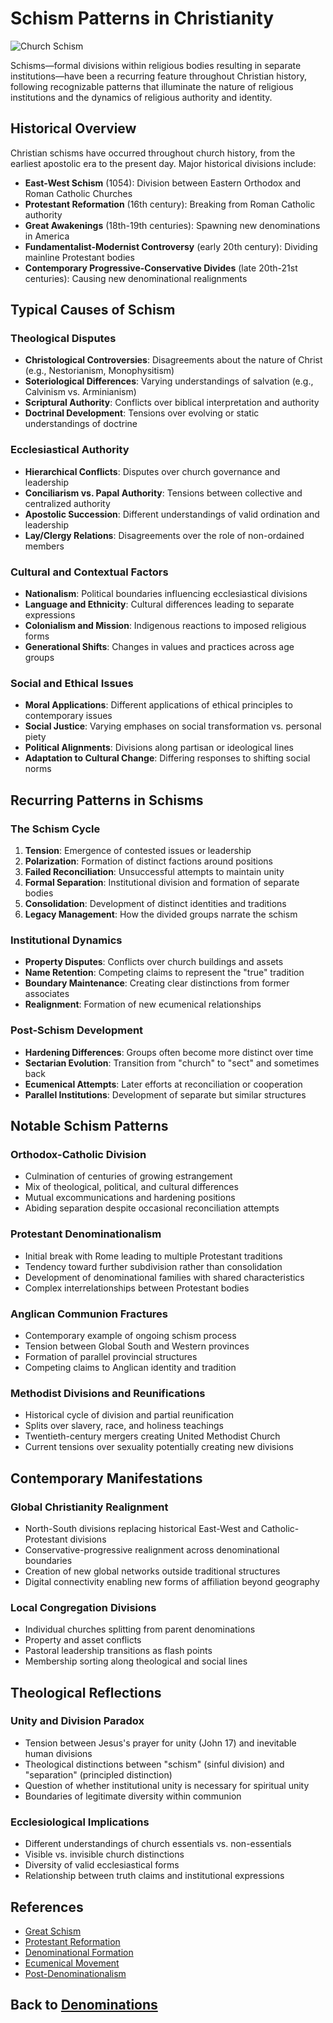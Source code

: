 # Schism Patterns in Christianity

![Church Schism](../images/schism.jpg)

Schisms—formal divisions within religious bodies resulting in separate institutions—have been a recurring feature throughout Christian history, following recognizable patterns that illuminate the nature of religious institutions and the dynamics of religious authority and identity.

## Historical Overview

Christian schisms have occurred throughout church history, from the earliest apostolic era to the present day. Major historical divisions include:

- **East-West Schism** (1054): Division between Eastern Orthodox and Roman Catholic Churches
- **Protestant Reformation** (16th century): Breaking from Roman Catholic authority
- **Great Awakenings** (18th-19th centuries): Spawning new denominations in America
- **Fundamentalist-Modernist Controversy** (early 20th century): Dividing mainline Protestant bodies
- **Contemporary Progressive-Conservative Divides** (late 20th-21st centuries): Causing new denominational realignments

## Typical Causes of Schism

### Theological Disputes

- **Christological Controversies**: Disagreements about the nature of Christ (e.g., Nestorianism, Monophysitism)
- **Soteriological Differences**: Varying understandings of salvation (e.g., Calvinism vs. Arminianism)
- **Scriptural Authority**: Conflicts over biblical interpretation and authority
- **Doctrinal Development**: Tensions over evolving or static understandings of doctrine

### Ecclesiastical Authority

- **Hierarchical Conflicts**: Disputes over church governance and leadership
- **Conciliarism vs. Papal Authority**: Tensions between collective and centralized authority
- **Apostolic Succession**: Different understandings of valid ordination and leadership
- **Lay/Clergy Relations**: Disagreements over the role of non-ordained members

### Cultural and Contextual Factors

- **Nationalism**: Political boundaries influencing ecclesiastical divisions
- **Language and Ethnicity**: Cultural differences leading to separate expressions
- **Colonialism and Mission**: Indigenous reactions to imposed religious forms
- **Generational Shifts**: Changes in values and practices across age groups

### Social and Ethical Issues

- **Moral Applications**: Different applications of ethical principles to contemporary issues
- **Social Justice**: Varying emphases on social transformation vs. personal piety
- **Political Alignments**: Divisions along partisan or ideological lines
- **Adaptation to Cultural Change**: Differing responses to shifting social norms

## Recurring Patterns in Schisms

### The Schism Cycle

1. **Tension**: Emergence of contested issues or leadership
2. **Polarization**: Formation of distinct factions around positions
3. **Failed Reconciliation**: Unsuccessful attempts to maintain unity
4. **Formal Separation**: Institutional division and formation of separate bodies
5. **Consolidation**: Development of distinct identities and traditions
6. **Legacy Management**: How the divided groups narrate the schism

### Institutional Dynamics

- **Property Disputes**: Conflicts over church buildings and assets
- **Name Retention**: Competing claims to represent the "true" tradition
- **Boundary Maintenance**: Creating clear distinctions from former associates
- **Realignment**: Formation of new ecumenical relationships

### Post-Schism Development

- **Hardening Differences**: Groups often become more distinct over time
- **Sectarian Evolution**: Transition from "church" to "sect" and sometimes back
- **Ecumenical Attempts**: Later efforts at reconciliation or cooperation
- **Parallel Institutions**: Development of separate but similar structures

## Notable Schism Patterns

### Orthodox-Catholic Division

- Culmination of centuries of growing estrangement
- Mix of theological, political, and cultural differences
- Mutual excommunications and hardening positions
- Abiding separation despite occasional reconciliation attempts

### Protestant Denominationalism

- Initial break with Rome leading to multiple Protestant traditions
- Tendency toward further subdivision rather than consolidation
- Development of denominational families with shared characteristics
- Complex interrelationships between Protestant bodies

### Anglican Communion Fractures

- Contemporary example of ongoing schism process
- Tension between Global South and Western provinces
- Formation of parallel provincial structures
- Competing claims to Anglican identity and tradition

### Methodist Divisions and Reunifications

- Historical cycle of division and partial reunification
- Splits over slavery, race, and holiness teachings
- Twentieth-century mergers creating United Methodist Church
- Current tensions over sexuality potentially creating new divisions

## Contemporary Manifestations

### Global Christianity Realignment

- North-South divisions replacing historical East-West and Catholic-Protestant divisions
- Conservative-progressive realignment across denominational boundaries
- Creation of new global networks outside traditional structures
- Digital connectivity enabling new forms of affiliation beyond geography

### Local Congregation Divisions

- Individual churches splitting from parent denominations
- Property and asset conflicts
- Pastoral leadership transitions as flash points
- Membership sorting along theological and social lines

## Theological Reflections

### Unity and Division Paradox

- Tension between Jesus's prayer for unity (John 17) and inevitable human divisions
- Theological distinctions between "schism" (sinful division) and "separation" (principled distinction)
- Question of whether institutional unity is necessary for spiritual unity
- Boundaries of legitimate diversity within communion

### Ecclesiological Implications

- Different understandings of church essentials vs. non-essentials
- Visible vs. invisible church distinctions
- Diversity of valid ecclesiastical forms
- Relationship between truth claims and institutional expressions

## References

- [Great Schism](../history/great_schism.md)
- [Protestant Reformation](../history/protestant_reformation.md)
- [Denominational Formation](./denominational_formation.md)
- [Ecumenical Movement](./ecumenical_movement.md)
- [Post-Denominationalism](./post_denominationalism.md)

## Back to [Denominations](./README.md)

